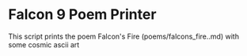 # Falcon 9 Poem Printer

This script prints the poem Falcon's Fire (poems/falcons_fire..md) with some cosmic ascii art
